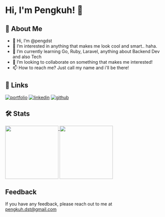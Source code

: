 
# Hi, I'm Pengkuh! 👋
## 🚀 About Me

- 👋 Hi, I’m @pengdst
- 👀 I’m interested in anything that makes me look cool and smart.. haha.
- 🌱 I’m currently learning Go, Ruby, Laravel, anything about Backend Dev and also Tech
- 💞️ I’m looking to collaborate on something that makes me interested!
- 📫 How to reach me? Just call my name and i'll be there!

## 🔗 Links
[![portfolio](https://img.shields.io/badge/my_portfolio-333333?style=for-the-badge&logo=ko-fi&logoColor=white)](https://pengdst.github.io/)
[![linkedin](https://img.shields.io/badge/linkedin-0A66C2?style=for-the-badge&logo=linkedin&logoColor=white)](https://www.linkedin.com/in/pengdst)
[![github](https://img.shields.io/badge/github-000?style=for-the-badge&logo=github&logoColor=white)](https://github.com/pengdst)

## 🛠 Stats
  <a href="https://github.com/pengdst">
    <picture>
      <source 
        srcset="https://github-readme-stats.vercel.app/api/top-langs/?username=pengdst&langs_count=6&count_private=true&show_icons=true&include_all_commits=true&layout=compact&theme=react"
        media="(prefers-color-scheme: dark)" />
      <source
        srcset="https://github-readme-stats.vercel.app/api/top-langs/?username=pengdst&&langs_count=6&count_private=true&show_icons=true&include_all_commits=true&layout=compact"
        media="(prefers-color-scheme: light), (prefers-color-scheme: no-preference)" />
      <img height="170" align="top" src="https://github-readme-stats.vercel.app/api/top-langs/?username=pengdst&langs_count=6&count_private=true&show_icons=true&include_all_commits=true&layout=compact" />
    </picture>
  </a>
  <a href="https://github.com/pengdst">
    <picture>
      <source 
        srcset="https://github-readme-stats.vercel.app/api?username=pengdst&count_private=true&show_icons=true&include_all_commits=true&theme=react"
        media="(prefers-color-scheme: dark)" />
      <source
        srcset="https://github-readme-stats.vercel.app/api?username=pengdst&count_private=true&show_icons=true&include_all_commits=true"
        media="(prefers-color-scheme: light), (prefers-color-scheme: no-preference)" />
      <img height="170" align="top" src="https://github-readme-stats.vercel.app/api?username=pengdst&count_private=true&include_all_commits=true" />
    </picture>
  </a>

## Feedback

If you have any feedback, please reach out to me at pengkuh.dst@gmail.com



<!---
pengdst/pengdst is a ✨ special ✨ repository because its `README.md` (this file) appears on your GitHub profile.
You can click the Preview link to take a look at your changes.
--->
